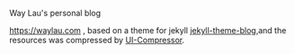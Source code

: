 Way Lau's personal blog 
 
https://waylau.com , based on a theme for jekyll [jekyll-theme-blog](https://github.com/waylau/jekyll-bootstrap-blog),and the resources was compressed by [UI-Compressor](https://github.com/waylau/ui-compressor/).